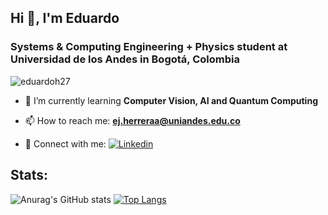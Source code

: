 ## Hi 👋, I'm Eduardo

<h3 align="left">Systems & Computing Engineering + Physics student at Universidad de los Andes in Bogotá, Colombia</h3>

<p align="left"> <img src="https://komarev.com/ghpvc/?username=eduardoh27&label=Profile%20views&color=0e75b6&style=flat" alt="eduardoh27" /> </p>

- 🌱 I’m currently learning **Computer Vision, AI and Quantum Computing**

- 📫 How to reach me:  **ej.herreraa@uniandes.edu.co**

- 💬 Connect with me: [![Linkedin](https://img.shields.io/badge/-LinkedIn-blue?style=flat&logo=Linkedin&logoColor=white)](https://www.linkedin.com/in/eduardo-herrera-alba/)

## Stats:

![Anurag's GitHub stats](https://github-readme-stats.vercel.app/api/top-langs?username=eduardoh27&show_icons=true&locale=en&layout=compact)
[![Top Langs](https://github-readme-stats.vercel.app/api/top-langs/?username=nklopstock611&layout=compact)](https://github.com/anuraghazra/github-readme-stats)

